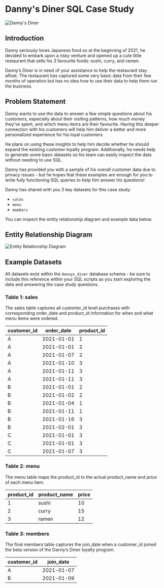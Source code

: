 # Danny's Diner SQL Case Study

![Danny's Diner](path-to-your-image/dannys-diner-banner.jpg)

## Introduction
Danny seriously loves Japanese food so at the beginning of 2021, he decided to embark upon a risky venture and opened up a cute little restaurant that sells his 3 favourite foods: sushi, curry, and ramen.

Danny’s Diner is in need of your assistance to help the restaurant stay afloat. The restaurant has captured some very basic data from their few months of operation but has no idea how to use their data to help them run the business.

## Problem Statement
Danny wants to use the data to answer a few simple questions about his customers, especially about their visiting patterns, how much money they’ve spent, and which menu items are their favourite. Having this deeper connection with his customers will help him deliver a better and more personalized experience for his loyal customers.

He plans on using these insights to help him decide whether he should expand the existing customer loyalty program. Additionally, he needs help to generate some basic datasets so his team can easily inspect the data without needing to use SQL.

Danny has provided you with a sample of his overall customer data due to privacy issues - but he hopes that these examples are enough for you to write fully functioning SQL queries to help him answer his questions!

Danny has shared with you 3 key datasets for this case study:

- `sales`
- `menu`
- `members`

You can inspect the entity relationship diagram and example data below.

## Entity Relationship Diagram
![Entity Relationship Diagram](path-to-your-image/entity-relationship-diagram.png)

## Example Datasets
All datasets exist within the `dannys_diner` database schema - be sure to include this reference within your SQL scripts as you start exploring the data and answering the case study questions.

### Table 1: sales
The sales table captures all customer_id level purchases with corresponding order_date and product_id information for when and what menu items were ordered.

| customer_id | order_date | product_id |
|-------------|------------|------------|
| A           | 2021-01-01 | 1          |
| A           | 2021-01-01 | 2          |
| A           | 2021-01-07 | 2          |
| A           | 2021-01-10 | 3          |
| A           | 2021-01-11 | 3          |
| A           | 2021-01-11 | 3          |
| B           | 2021-01-01 | 2          |
| B           | 2021-01-02 | 2          |
| B           | 2021-01-04 | 1          |
| B           | 2021-01-11 | 1          |
| B           | 2021-01-16 | 3          |
| B           | 2021-02-01 | 3          |
| C           | 2021-01-01 | 3          |
| C           | 2021-01-01 | 3          |
| C           | 2021-01-07 | 3          |

### Table 2: menu
The menu table maps the product_id to the actual product_name and price of each menu item.

| product_id | product_name | price |
|------------|--------------|-------|
| 1          | sushi        | 10    |
| 2          | curry        | 15    |
| 3          | ramen        | 12    |

### Table 3: members
The final members table captures the join_date when a customer_id joined the beta version of the Danny’s Diner loyalty program.

| customer_id | join_date  |
|-------------|------------|
| A           | 2021-01-07 |
| B           | 2021-01-09 |
